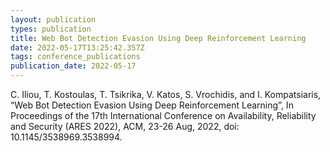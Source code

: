 ```yaml
---
layout: publication
types: publication
title: Web Bot Detection Evasion Using Deep Reinforcement Learning
date: 2022-05-17T13:25:42.357Z
tags: conference_publications
publication_date: 2022-05-17
---
```

C. Iliou, T. Kostoulas, T. Tsikrika, V. Katos, S. Vrochidis, and I. Kompatsiaris, “Web Bot Detection Evasion Using Deep Reinforcement Learning”, In Proceedings of the 17th International Conference on Availability, Reliability and Security (ARES 2022), ACM, 23-26 Aug, 2022, doi: 10.1145/3538969.3538994.